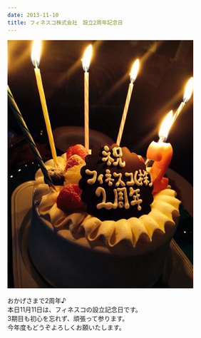 ```yaml
---
date: 2013-11-10
title: フィネスコ株式会社　設立2周年記念日
---
```




![画像](/images/uploads/20131111finesco.jpg)

おかげさまで2周年♪  
本日11月11日は、フィネスコの設立記念日です。  
3期目も初心を忘れず、頑張って参ります。  
今年度もどうぞよろしくお願いたします。